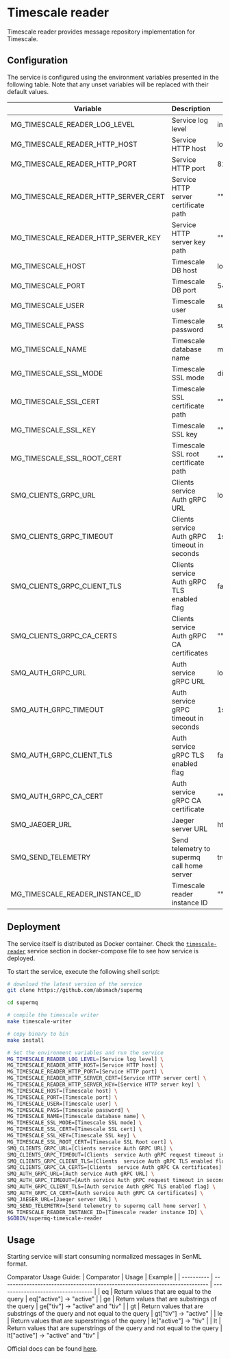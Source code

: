 # Timescale reader

Timescale reader provides message repository implementation for Timescale.

## Configuration

The service is configured using the environment variables presented in the
following table. Note that any unset variables will be replaced with their
default values.

| Variable                              | Description                                  | Default                      |
| ------------------------------------- | -------------------------------------------- | ---------------------------- |
| MG_TIMESCALE_READER_LOG_LEVEL        | Service log level                            | info                         |
| MG_TIMESCALE_READER_HTTP_HOST        | Service HTTP host                            | localhost                    |
| MG_TIMESCALE_READER_HTTP_PORT        | Service HTTP port                            | 8180                         |
| MG_TIMESCALE_READER_HTTP_SERVER_CERT | Service HTTP server certificate path         | ""                           |
| MG_TIMESCALE_READER_HTTP_SERVER_KEY  | Service HTTP server key path                 | ""                           |
| MG_TIMESCALE_HOST                    | Timescale DB host                            | localhost                    |
| MG_TIMESCALE_PORT                    | Timescale DB port                            | 5432                         |
| MG_TIMESCALE_USER                    | Timescale user                               | supermq                      |
| MG_TIMESCALE_PASS                    | Timescale password                           | supermq                      |
| MG_TIMESCALE_NAME                    | Timescale database name                      | messages                     |
| MG_TIMESCALE_SSL_MODE                | Timescale SSL mode                           | disabled                     |
| MG_TIMESCALE_SSL_CERT                | Timescale SSL certificate path               | ""                           |
| MG_TIMESCALE_SSL_KEY                 | Timescale SSL key                            | ""                           |
| MG_TIMESCALE_SSL_ROOT_CERT           | Timescale SSL root certificate path          | ""                           |
| SMQ_CLIENTS_GRPC_URL             | Clients service Auth gRPC URL                | localhost:7000               |
| SMQ_CLIENTS_GRPC_TIMEOUT         | Clients service Auth gRPC timeout in seconds | 1s                           |
| SMQ_CLIENTS_GRPC_CLIENT_TLS      | Clients service Auth gRPC TLS enabled flag   | false                        |
| SMQ_CLIENTS_GRPC_CA_CERTS        | Clients service Auth gRPC CA certificates    | ""                           |
| SMQ_AUTH_GRPC_URL                     | Auth service gRPC URL                        | localhost:7001               |
| SMQ_AUTH_GRPC_TIMEOUT                 | Auth service gRPC timeout in seconds         | 1s                           |
| SMQ_AUTH_GRPC_CLIENT_TLS              | Auth service gRPC TLS enabled flag           | false                        |
| SMQ_AUTH_GRPC_CA_CERT                 | Auth service gRPC CA certificate             | ""                           |
| SMQ_JAEGER_URL                        | Jaeger server URL                            | http://jaeger:4318/v1/traces |
| SMQ_SEND_TELEMETRY                    | Send telemetry to supermq call home server   | true                         |
| MG_TIMESCALE_READER_INSTANCE_ID      | Timescale reader instance ID                 | ""                           |

## Deployment

The service itself is distributed as Docker container. Check the [`timescale-reader`](https://github.com/absmach/supermq/blob/main/docker/addons/timescale-reader/docker-compose.yaml#L17-L41) service section in docker-compose file to see how service is deployed.

To start the service, execute the following shell script:

```bash
# download the latest version of the service
git clone https://github.com/absmach/supermq

cd supermq

# compile the timescale writer
make timescale-writer

# copy binary to bin
make install

# Set the environment variables and run the service
MG_TIMESCALE_READER_LOG_LEVEL=[Service log level] \
MG_TIMESCALE_READER_HTTP_HOST=[Service HTTP host] \
MG_TIMESCALE_READER_HTTP_PORT=[Service HTTP port] \
MG_TIMESCALE_READER_HTTP_SERVER_CERT=[Service HTTP server cert] \
MG_TIMESCALE_READER_HTTP_SERVER_KEY=[Service HTTP server key] \
MG_TIMESCALE_HOST=[Timescale host] \
MG_TIMESCALE_PORT=[Timescale port] \
MG_TIMESCALE_USER=[Timescale user] \
MG_TIMESCALE_PASS=[Timescale password] \
MG_TIMESCALE_NAME=[Timescale database name] \
MG_TIMESCALE_SSL_MODE=[Timescale SSL mode] \
MG_TIMESCALE_SSL_CERT=[Timescale SSL cert] \
MG_TIMESCALE_SSL_KEY=[Timescale SSL key] \
MG_TIMESCALE_SSL_ROOT_CERT=[Timescale SSL Root cert] \
SMQ_CLIENTS_GRPC_URL=[Clients service Auth GRPC URL] \
SMQ_CLIENTS_GRPC_TIMEOUT=[Clients  service Auth gRPC request timeout in seconds] \
SMQ_CLIENTS_GRPC_CLIENT_TLS=[Clients  service Auth gRPC TLS enabled flag] \
SMQ_CLIENTS_GRPC_CA_CERTS=[Clients  service Auth gRPC CA certificates] \
SMQ_AUTH_GRPC_URL=[Auth service Auth gRPC URL] \
SMQ_AUTH_GRPC_TIMEOUT=[Auth service Auth gRPC request timeout in seconds] \
SMQ_AUTH_GRPC_CLIENT_TLS=[Auth service Auth gRPC TLS enabled flag] \
SMQ_AUTH_GRPC_CA_CERT=[Auth service Auth gRPC CA certificates] \
SMQ_JAEGER_URL=[Jaeger server URL] \
SMQ_SEND_TELEMETRY=[Send telemetry to supermq call home server] \
MG_TIMESCALE_READER_INSTANCE_ID=[Timescale reader instance ID] \
$GOBIN/supermq-timescale-reader
```

## Usage

Starting service will start consuming normalized messages in SenML format.

Comparator Usage Guide:
| Comparator | Usage                                                                       | Example                            |
| ---------- | --------------------------------------------------------------------------- | ---------------------------------- |
| eq         | Return values that are equal to the query                                   | eq["active"] -> "active"           |
| ge         | Return values that are substrings of the query                              | ge["tiv"] -> "active" and "tiv"    |
| gt         | Return values that are substrings of the query and not equal to the query   | gt["tiv"] -> "active"              |
| le         | Return values that are superstrings of the query                            | le["active"] -> "tiv"              |
| lt         | Return values that are superstrings of the query and not equal to the query | lt["active"] -> "active" and "tiv" |

Official docs can be found [here](https://docs.supermq.abstractmachines.fr).
